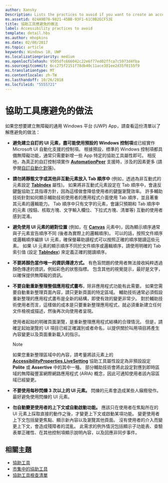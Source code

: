 ```yaml
---
author: Xansky
Description: Lists the practices to avoid if you want to create an accessible Universal Windows Platform (UWP) app.
ms.assetid: 024A9B70-9821-45BB-93F1-61C0B2ECF53E
title: 協助工具應避免的做法
label: Accessibility practices to avoid
template: detail.hbs
ms.author: mhopkins
ms.date: 02/08/2017
ms.topic: article
keywords: Windows 10, UWP
ms.localizationpriority: medium
ms.openlocfilehash: 9505dfc666042c22e6f77ed02ffca7c5973d4fba
ms.sourcegitcommit: 6cc275f2151f78db40c11ace381ee2d35f0155f9
ms.translationtype: MT
ms.contentlocale: zh-TW
ms.lasthandoff: 10/26/2018
ms.locfileid: "5555721"
---
```

# <a name="accessibility-practices-to-avoid"></a>協助工具應避免的做法

如果您想要建立無障礙的通用 Windows 平台 (UWP) App，請查看這份清單以了解應避免的做法： 

* **避免建立自訂的 UI 元素，盡可能使用預設的 Windows 控制項**或已經實作 Microsoft UI 自動化支援的控制項。 根據預設，標準的 Windows 控制項都具備無障礙功能，通常只需要新增一些 App 特定的協助工具屬性即可。 相反地，為真正的自訂控制項實作 [**AutomationPeer**](https://msdn.microsoft.com/library/windows/apps/BR209185) 支援時，涉及的因素更多 (請參閱[自訂自動化對等](custom-automation-peers.md))。
* **請勿將靜態文字或其他非互動元素放入 Tab 順序中** (例如，透過為非互動式的元素設定 [**TabIndex**](https://msdn.microsoft.com/library/windows/apps/BR209461) 屬性)。 如果將非互動式元素設定在 Tab 順序中，會違反鍵盤協助工具指導方針，因為這樣做會降低使用者的鍵盤瀏覽效率。 許多輔助技術針對如何顯示輔助技術使用者的應用程式介面使用 Tab 順序，並且著重其元素的邏輯能力。 Tab 順序中只有文字的元素，會讓只預期和 Tab 順序中的元素 (按鈕、核取方塊、文字輸入欄位、下拉式方塊、清單等) 互動的使用者感到混淆。
* **避免使用 UI 元素的絕對位置** (例如，在 [**Canvas**](https://msdn.microsoft.com/library/windows/apps/BR209267) 元素中)，因為顯示順序通常與子元素宣告順序不同 (後者為實際上的邏輯順序)。 可以的話，按照文件順序或邏輯順序編排 UI 元素，確保螢幕助讀程式可以按照正確的順序閱讀這些元素。 如果 UI 元素的顯示順序不同於文件順序或邏輯順序，請使用明確的 Tab 索引值 (設定 [**TabIndex**](https://msdn.microsoft.com/library/windows/apps/BR209461)) 來定義正確的閱讀順序。
* **不要將顏色當作唯一的資訊傳達方式。** 有色盲問題的使用者無法接收純粹透過顏色傳達的資訊，例如彩色的狀態指標。 包含其他的視覺提示，最好是文字，以確保提供無障礙的資訊。
* **不要自動重新整理整個應用程式畫布**，除非應用程式功能有此需要。 如果您需要自動重新整理頁面內容，請只更新頁面的特定區域。 輔助技術通常必須假設重新整理的應用程式畫布是全新的結構，即使有效的變更非常少。 對於輔助技術使用者而言，這樣做的成本是只要重新整理應用程式，就必須重新建立任何文件檢視或描述，然後再次向使用者呈現。
  
  使用者起始的明確頁面瀏覽，是重新整理應用程式結構的合理情況。 但是，請確定起始瀏覽的 UI 項目已經正確識別或者命名，以提供關於叫用項目將產生內容變更以及頁面重新載入的指示。

  > [!NOTE]
  > 如果您重新整理區域中的內容，請考量將該元素上的 [**AccessibilityProperties.LiveSetting**](https://msdn.microsoft.com/library/windows/apps/JJ191516) 協助工具屬性設定為非預設設定 **Polite** 或 **Assertive** 中的其中一種。 部分輔助技術會將此設定對應到即時區域的無障礙豐富網際網路應用程式 (ARIA) 概念，因此可通知使用者該內容區域已經變更。

* **不要使用每秒閃爍 3 次以上的 UI 元素。** 閃爍的元素會造成某些人癲癇發作。 最好避免使用閃爍的 UI 元素。
* **勿自動變更使用者的上下文或自動啟動功能。** 應該只在使用者在焦點所在的 UI 元素上採取直接的動作之後，才變更上下文或啟動某項功能。 變更使用者上下文包括變更焦點、顯示新內容以及瀏覽其他頁面。 沒有使用者的介入而變更上下文，會造成殘障者的混亂。 此需求的例外情況包括顯示子功能表、查驗表單正確性、在其他控制項顯示說明內容，以及回應非同步事件。

<span id="related_topics"/>

## <a name="related-topics"></a>相關主題  
* [協助工具](accessibility.md)
* [市集中的協助工具](accessibility-in-the-store.md)
* [協助工具檢查清單](accessibility-checklist.md)
